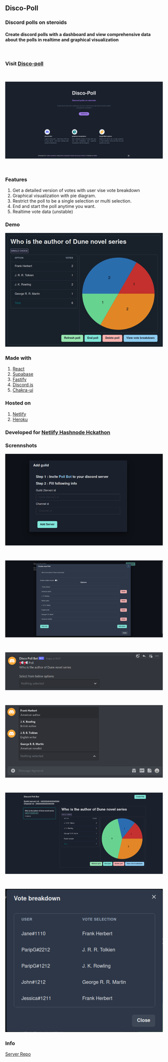 ## Disco-Poll

### Discord polls on steroids

#### Create discord polls with a dashboard and view comprehensive data about the polls in realtime and graphical visualization

<br>

### Visit [Disco-poll](https://disco-poll.netlify.app/)

<br>

![Hero](images/hero.png)

<br>

### Features

1. Get a detailed version of votes with user vise vote breakdown
2. Graphical visualization with pie diagram.
3. Restrict the poll to be a single selection or multi selection.
4. End and start the poll anytime you want.
5. Realtime vote data (unstable)

### Demo

![Demo](images/pollgif.gif)

### Made with

1. [React](https://reactjs.org)
2. [Supabase](https://supabase.io)
3. [Fastify](https://www.fastify.io)
4. [Discord.js](https://discord.js.org)
5. [Chakra-ui](chakra-ui.com/)

### Hosted on

1. [Netlify](https://www.netlify.com)
2. [Heroku](https://heroku.com/)

### Developed for [Netlify Hashnode Hckathon](https://townhall.hashnode.com/netlify-hackathon)

### Scrennshots

![add guild modal](images/addguildmodal.png)

<br>

![add poll modal](images/addpoll.png)

<br>

![poll message](images/poll%20msg.png)

<br>

![poll options](images/options.png)

<br>

![dashbaord](images/dashbaordnew.png)

<br>

![vote breakdown](images/votebreakdown.png)

### Info

[Server Repo](https://github.com/RizkyRajitha/pollbotserver)
